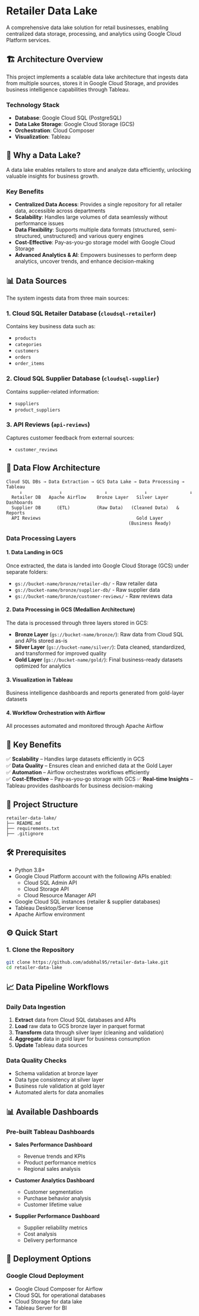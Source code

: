 # Retailer Data Lake

A comprehensive data lake solution for retail businesses, enabling centralized data storage, processing, and analytics using Google Cloud Platform services.

## 🏗️ Architecture Overview

This project implements a scalable data lake architecture that ingests data from multiple sources, stores it in Google Cloud Storage, and provides business intelligence capabilities through Tableau.

### Technology Stack
- **Database**: Google Cloud SQL (PostgreSQL)
- **Data Lake Storage**: Google Cloud Storage (GCS)
- **Orchestration**: Cloud Composer
- **Visualization**: Tableau

## 🎯 Why a Data Lake?

A data lake enables retailers to store and analyze data efficiently, unlocking valuable insights for business growth.

### Key Benefits
- **Centralized Data Access**: Provides a single repository for all retailer data, accessible across departments
- **Scalability**: Handles large volumes of data seamlessly without performance issues
- **Data Flexibility**: Supports multiple data formats (structured, semi-structured, unstructured) and various query engines
- **Cost-Effective**: Pay-as-you-go storage model with Google Cloud Storage
- **Advanced Analytics & AI**: Empowers businesses to perform deep analytics, uncover trends, and enhance decision-making

## 📊 Data Sources

The system ingests data from three main sources:

### 1. Cloud SQL Retailer Database (`cloudsql-retailer`)
Contains key business data such as:
- `products`
- `categories`
- `customers`
- `orders`
- `order_items`

### 2. Cloud SQL Supplier Database (`cloudsql-supplier`)
Contains supplier-related information:
- `suppliers`
- `product_suppliers`

### 3. API Reviews (`api-reviews`)
Captures customer feedback from external sources:
- `customer_reviews`

## 🔄 Data Flow Architecture

```
Cloud SQL DBs → Data Extraction → GCS Data Lake → Data Processing → Tableau
     ↓              ↓                ↓              ↓                ↓
  Retailer DB   Apache Airflow    Bronze Layer   Silver Layer   Dashboards
  Supplier DB      (ETL)          (Raw Data)   (Cleaned Data)   & Reports
  API Reviews                                    Gold Layer
                                              (Business Ready)
```

### Data Processing Layers

#### 1. Data Landing in GCS
Once extracted, the data is landed into Google Cloud Storage (GCS) under separate folders:
- `gs://bucket-name/bronze/retailer-db/` - Raw retailer data
- `gs://bucket-name/bronze/supplier-db/` - Raw supplier data  
- `gs://bucket-name/bronze/customer-reviews/` - Raw reviews data

#### 2. Data Processing in GCS (Medallion Architecture)
The data is processed through three layers stored in GCS:

- **Bronze Layer** (`gs://bucket-name/bronze/`): Raw data from Cloud SQL and APIs stored as-is
- **Silver Layer** (`gs://bucket-name/silver/`): Data cleaned, standardized, and transformed for improved quality
- **Gold Layer** (`gs://bucket-name/gold/`): Final business-ready datasets optimized for analytics

#### 3. Visualization in Tableau
Business intelligence dashboards and reports generated from gold-layer datasets

#### 4. Workflow Orchestration with Airflow
All processes automated and monitored through Apache Airflow

## 🚀 Key Benefits

✅ **Scalability** – Handles large datasets efficiently in GCS  
✅ **Data Quality** – Ensures clean and enriched data at the Gold Layer  
✅ **Automation** – Airflow orchestrates workflows efficiently  
✅ **Cost-Effective** – Pay-as-you-go storage with GCS
✅ **Real-time Insights** – Tableau provides dashboards for business decision-making

## 📁 Project Structure

```
retailer-data-lake/
├── README.md
├── requirements.txt
├── .gitignore
```

## 🛠️ Prerequisites

- Python 3.8+
- Google Cloud Platform account with the following APIs enabled:
  - Cloud SQL Admin API
  - Cloud Storage API
  - Cloud Resource Manager API
- Google Cloud SQL instances (retailer & supplier databases)
- Tableau Desktop/Server license
- Apache Airflow environment

## ⚙️ Quick Start

### 1. Clone the Repository
```bash
git clone https://github.com/adobhal95/retailer-data-lake.git
cd retailer-data-lake
```

## 📈 Data Pipeline Workflows

### Daily Data Ingestion
1. **Extract** data from Cloud SQL databases and APIs
2. **Load** raw data to GCS bronze layer in parquet format
3. **Transform** data through silver layer (cleaning and validation)
4. **Aggregate** data in gold layer for business consumption
5. **Update** Tableau data sources

### Data Quality Checks
- Schema validation at bronze layer
- Data type consistency at silver layer
- Business rule validation at gold layer
- Automated alerts for data anomalies

## 📊 Available Dashboards

### Pre-built Tableau Dashboards
- **Sales Performance Dashboard**
  - Revenue trends and KPIs
  - Product performance metrics
  - Regional sales analysis

- **Customer Analytics Dashboard**
  - Customer segmentation
  - Purchase behavior analysis
  - Customer lifetime value

- **Supplier Performance Dashboard**
  - Supplier reliability metrics
  - Cost analysis
  - Delivery performance

## 🚀 Deployment Options

### Google Cloud Deployment
- Google Cloud Composer for Airflow
- Cloud SQL for operational databases
- Cloud Storage for data lake
- Tableau Server for BI


